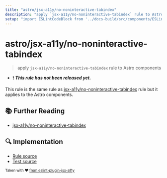 ```yaml
---
title: "astro/jsx-a11y/no-noninteractive-tabindex"
description: "apply `jsx-a11y/no-noninteractive-tabindex` rule to Astro components"
setup: "import ESLintCodeBlock from '../docs-build/src/components/ESLintCodeBlockWrap.astro'"
---
```


# astro/jsx-a11y/no-noninteractive-tabindex

> apply `jsx-a11y/no-noninteractive-tabindex` rule to Astro components

- :exclamation: <badge text="This rule has not been released yet." vertical="middle" type="error"> **_This rule has not been released yet._** </badge>

This rule is the same rule as [jsx-a11y/no-noninteractive-tabindex](https://github.com/jsx-eslint/eslint-plugin-jsx-a11y/tree/HEAD/docs/rules/no-noninteractive-tabindex.md) rule but it applies to the Astro components.

## :books: Further Reading

- [jsx-a11y/no-noninteractive-tabindex](https://github.com/jsx-eslint/eslint-plugin-jsx-a11y/tree/HEAD/docs/rules/no-noninteractive-tabindex.md)

## :mag: Implementation

- [Rule source](https://github.com/ota-meshi/eslint-plugin-astro/blob/main/src/rules/jsx-a11y/no-noninteractive-tabindex.ts)
- [Test source](https://github.com/ota-meshi/eslint-plugin-astro/blob/main/tests/src/rules/jsx-a11y/no-noninteractive-tabindex.ts)

<sup>Taken with ❤️ [from eslint-plugin-jsx-a11y](https://github.com/jsx-eslint/eslint-plugin-jsx-a11y/tree/HEAD/docs/rules/no-noninteractive-tabindex.md)</sup>
